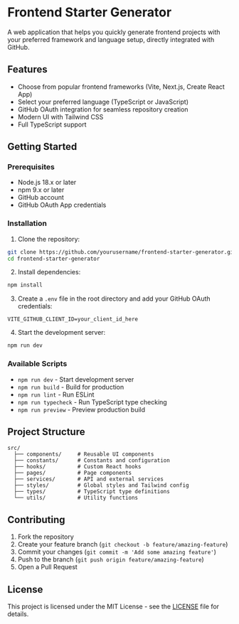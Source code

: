 # Frontend Starter Generator

A web application that helps you quickly generate frontend projects with your preferred framework and language setup, directly integrated with GitHub.

## Features

- Choose from popular frontend frameworks (Vite, Next.js, Create React App)
- Select your preferred language (TypeScript or JavaScript)
- GitHub OAuth integration for seamless repository creation
- Modern UI with Tailwind CSS
- Full TypeScript support

## Getting Started

### Prerequisites

- Node.js 18.x or later
- npm 9.x or later
- GitHub account
- GitHub OAuth App credentials

### Installation

1. Clone the repository:
```bash
git clone https://github.com/yourusername/frontend-starter-generator.git
cd frontend-starter-generator
```

2. Install dependencies:
```bash
npm install
```

3. Create a `.env` file in the root directory and add your GitHub OAuth credentials:
```env
VITE_GITHUB_CLIENT_ID=your_client_id_here
```

4. Start the development server:
```bash
npm run dev
```

### Available Scripts

- `npm run dev` - Start development server
- `npm run build` - Build for production
- `npm run lint` - Run ESLint
- `npm run typecheck` - Run TypeScript type checking
- `npm run preview` - Preview production build

## Project Structure

```
src/
  ├── components/     # Reusable UI components
  ├── constants/      # Constants and configuration
  ├── hooks/          # Custom React hooks
  ├── pages/          # Page components
  ├── services/       # API and external services
  ├── styles/         # Global styles and Tailwind config
  ├── types/          # TypeScript type definitions
  └── utils/          # Utility functions
```

## Contributing

1. Fork the repository
2. Create your feature branch (`git checkout -b feature/amazing-feature`)
3. Commit your changes (`git commit -m 'Add some amazing feature'`)
4. Push to the branch (`git push origin feature/amazing-feature`)
5. Open a Pull Request

## License

This project is licensed under the MIT License - see the [LICENSE](LICENSE) file for details.